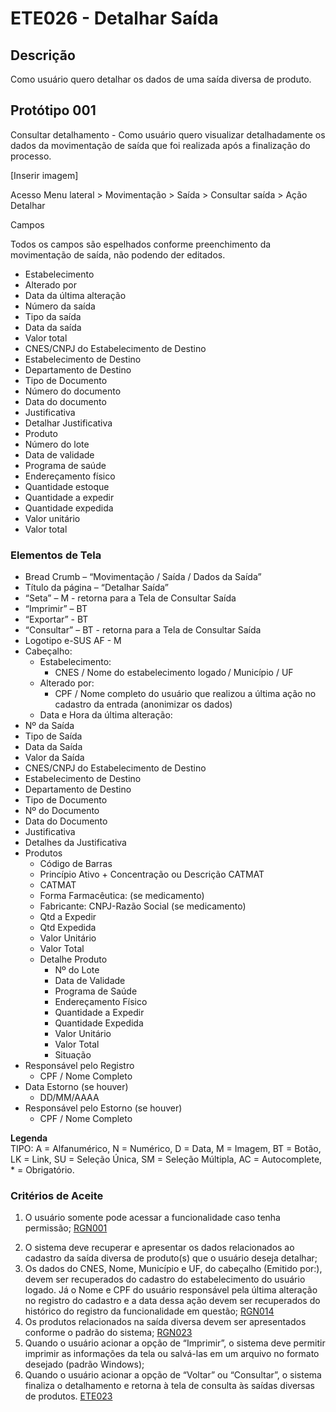 # ETE026 - Detalhar Saída

## Descrição
Como usuário quero detalhar os dados de uma saída diversa de produto.

## Protótipo 001
<!-- Colocar "Descrição resumida"? -->
Consultar detalhamento - Como usuário quero visualizar detalhadamente os dados da movimentação de saída que foi realizada após a finalização do processo.   

[Inserir imagem] <!-- ![alt text](../imagens/ete-026-prot-001.png) -->

Acesso 
Menu lateral > Movimentação > Saída > Consultar saída > Ação Detalhar 

Campos 

Todos os campos são espelhados conforme preenchimento da movimentação de saída, não podendo der editados. 

- Estabelecimento 
- Alterado por 
- Data da última alteração 
- Número da saída  
- Tipo da saída  
- Data da saída  
- Valor total 
- CNES/CNPJ do Estabelecimento de Destino  
- Estabelecimento de Destino  
- Departamento de Destino 
- Tipo de Documento 
- Número do documento  
- Data do documento  
- Justificativa  
- Detalhar Justificativa  
- Produto 
- Número do lote 
- Data de validade 
- Programa de saúde 
- Endereçamento físico  
- Quantidade estoque  
- Quantidade a expedir 
- Quantidade expedida 
- Valor unitário  
- Valor total  
 

### Elementos de Tela 
* Bread Crumb – “Movimentação / Saída / Dados da Saída” 
* Título da página – “Detalhar Saída” 
* “Seta” – M - retorna para a Tela de Consultar Saída  
* “Imprimir” – BT 
* “Exportar” - BT 
* “Consultar” – BT - retorna para a Tela de Consultar Saída 
* Logotipo e-SUS AF - M 
* Cabeçalho:  
    * Estabelecimento: 
        * CNES / Nome do estabelecimento logado / Município / UF  
    * Alterado por:  
        * CPF / Nome completo do usuário que realizou a última ação no cadastro da entrada (anonimizar os dados)  
    * Data e Hora da última alteração: 
* Nº da Saída 
* Tipo de Saída  
* Data da Saída 
* Valor da Saída 
* CNES/CNPJ do Estabelecimento de Destino  
* Estabelecimento de Destino  
* Departamento de Destino  
* Tipo de Documento  
* Nº do Documento  
* Data do Documento  
* Justificativa 
* Detalhes da Justificativa 
* Produtos  
    * Código de Barras 
    * Princípio Ativo + Concentração ou Descrição CATMAT 
    * CATMAT 
    * Forma Farmacêutica: (se medicamento) 
    * Fabricante: CNPJ-Razão Social (se medicamento) 
    * Qtd a Expedir 
    * Qtd Expedida 
    * Valor Unitário  
    * Valor Total  
    * Detalhe Produto 
        * Nº do Lote 
        * Data de Validade 
        * Programa de Saúde 
        * Endereçamento Físico 
        * Quantidade a Expedir 
        * Quantidade Expedida 
        * Valor Unitário  
        * Valor Total  
        * Situação 
* Responsável pelo Registro  
    * CPF / Nome Completo  
* Data Estorno (se houver) 
    * DD/MM/AAAA 
* Responsável pelo Estorno (se houver) 
    * CPF / Nome Completo 

**Legenda**  
TIPO: A = Alfanumérico, N = Numérico, D = Data, M = Imagem, BT = Botão, LK = Link, SU = Seleção Única, SM = Seleção Múltipla, AC = Autocomplete, * = Obrigatório.
 
### Critérios de Aceite 
1. O usuário somente pode acessar a funcionalidade caso tenha permissão; [RGN001](DocumentoDeRegrasv2.md#rgn001)
<!-- Aparentemente é para retirar, pois já está em "Acesso": 2. O acesso à funcionalidade é dado através do menu lateral no item “Movimentação”, subitem “Saída”, na tela “Consultar Saída” quando for acionada a opção “Detalhar”;  -->
2. O sistema deve recuperar e apresentar os dados relacionados ao cadastro da saída diversa de produto(s) que o usuário deseja detalhar; 
3. Os dados do CNES, Nome, Município e UF, do cabeçalho (Emitido por:), devem ser recuperados do cadastro do estabelecimento do usuário logado. Já o Nome e CPF do usuário responsável pela última alteração no registro do cadastro e a data dessa ação devem ser recuperados do histórico do registro da funcionalidade em questão; [RGN014](DocumentoDeRegrasv2.md#rgn014)
4. Os produtos relacionados na saída diversa devem ser apresentados conforme o padrão do sistema; [RGN023](DocumentoDeRegrasv2.md#rgn023)
5. Quando o usuário acionar a opção de “Imprimir”, o sistema deve permitir imprimir as informações da tela ou salvá-las em um arquivo no formato desejado (padrão Windows); 
6. Quando o usuário acionar a opção de “Voltar” ou “Consultar”, o sistema finaliza o detalhamento e retorna à tela de consulta às saídas diversas de produtos. [ETE023](ETE023.md)